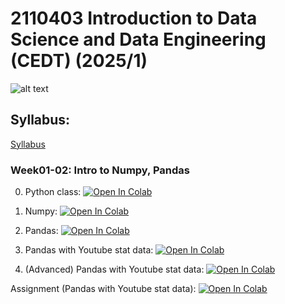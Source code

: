 # 2110403 Introduction to Data Science and Data Engineering (CEDT) (2025/1)

![alt text](https://raw.githubusercontent.com/pvateekul/2110403_DSDE-CEDT_2025s1/main/image/meme.png "join ds")

## Syllabus:

[Syllabus](https://mycourseville-default.s3.ap-southeast-1.amazonaws.com/useruploaded_course_files/2025_1/70728/materials/2110403_DSDE_CEDT_Syllabus_2025s1_v3-1832-17598152586199.pdf)

### Week01-02: Intro to Numpy, Pandas

0. Python class: [![Open In Colab](https://raw.githubusercontent.com/pvateekul/2110403_DSDE-CEDT_2025s1/main/image/colab-badge.svg)](https://colab.research.google.com/github/pvateekul/2110403_DSDE-CEDT_2025s1/blob/main/code/Class01_Intro_Pandas/0_Class.ipynb)

1. Numpy: [![Open In Colab](https://raw.githubusercontent.com/pvateekul/2110403_DSDE-CEDT_2025s1/main/image/colab-badge.svg)](https://colab.research.google.com/github/pvateekul/2110403_DSDE-CEDT_2025s1/blob/main/code/Class01_Intro_Pandas/1_Numpy.ipynb)

2. Pandas: [![Open In Colab](https://raw.githubusercontent.com/pvateekul/2110403_DSDE-CEDT_2025s1/main/image/colab-badge.svg)](https://colab.research.google.com/github/pvateekul/2110403_DSDE-CEDT_2025s1/blob/main/code/Class01_Intro_Pandas/2_Pandas.ipynb)

3. Pandas with Youtube stat data: [![Open In Colab](https://raw.githubusercontent.com/pvateekul/2110403_DSDE-CEDT_2025s1/main/image/colab-badge.svg)](https://colab.research.google.com/github/pvateekul/2110403_DSDE-CEDT_2025s1/blob/main/code/Class01_Intro_Pandas/3_Pandas_%28Dataset_Trending_YouTube_Video_Statistics%29.ipynb)

4. (Advanced) Pandas with Youtube stat data: [![Open In Colab](https://raw.githubusercontent.com/pvateekul/2110403_DSDE-CEDT_2025s1/main/image/colab-badge.svg)](https://colab.research.google.com/github/pvateekul/2110403_DSDE-CEDT_2025s1/blob/main/code/Class01_Intro_Pandas/4_Advanced_Pandas_%28Dataset_Trending_YouTube_Video_Statistics%29.ipynb)

Assignment (Pandas with Youtube stat data): [![Open In Colab](https://raw.githubusercontent.com/pvateekul/2110403_DSDE-CEDT_2025s1/main/image/colab-badge.svg)](https://colab.research.google.com/github/pvateekul/2110403_DSDE-CEDT_2025s1/blob/main/code/Class01_Intro_Pandas/5_PandasAssignment.ipynb)